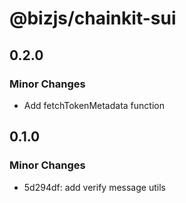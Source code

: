 # @bizjs/chainkit-sui

## 0.2.0

### Minor Changes

- Add fetchTokenMetadata function

## 0.1.0

### Minor Changes

- 5d294df: add verify message utils
